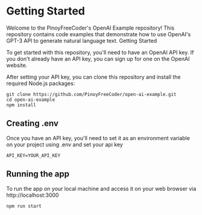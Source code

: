 # Getting Started

Welcome to the PinoyFreeCoder's OpenAI Example repository! This repository contains code examples that demonstrate how to use OpenAI's GPT-3 API to generate natural language text.
Getting Started

To get started with this repository, you'll need to have an OpenAI API key. If you don't already have an API key, you can sign up for one on the OpenAI website.

After setting your API key, you can clone this repository and install the required Node.js packages:

```
git clone https://github.com/PinoyFreeCoder/open-ai-example.git
cd open-ai-example
npm install
```

## Creating .env
Once you have an API key, you'll need to set it as an environment variable on your project using .env and set your api key

```
API_KEY=YOUR_API_KEY

```

## Running the app

To run the app on your local machine and access it on your web browser via http://localhost:3000 

```
npm run start
```